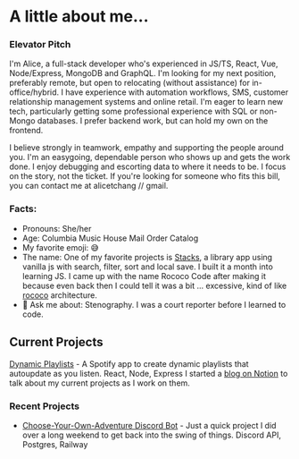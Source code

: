 # A little about me...
### Elevator Pitch
I'm Alice, a full-stack developer who's experienced in JS/TS, React, Vue, Node/Express, MongoDB and GraphQL. I'm looking for my next position, preferably remote, but open to relocating (without assistance) for in-office/hybrid. I have experience with automation workflows, SMS, customer relationship management systems and online retail. I'm eager to learn new tech, particularly getting some professional experience with SQL or non-Mongo databases. I prefer backend work, but can hold my own on the frontend. 

I believe strongly in teamwork, empathy and supporting the people around you. I'm an easygoing, dependable person who shows up and gets the work done. I enjoy debugging and escorting data to where it needs to be. I focus on the story, not the ticket. If you're looking for someone who fits this bill, you can contact me at alicetchang // gmail.

### Facts:
- Pronouns: She/her  
- Age: Columbia Music House Mail Order Catalog
- My favorite emoji: 😅  
- The name: One of my favorite projects is [Stacks](https://rocococoding.github.io/stacks/), a library app using vanilla js with search, filter, sort and local save. I built it a month into learning JS. I came up with the name Rococo Code after making it because even back then I could tell it was a bit ... excessive, kind of like [rococo](https://en.wikipedia.org/wiki/Rococo) architecture. 
- 💬 Ask me about: Stenography. I was a court reporter before I learned to code.  

## Current Projects
[Dynamic Playlists](https://github.com/RococoCoding/dynamic-playlists) - A Spotify app to create dynamic playlists that autoupdate as you listen. React, Node, Express
I started a [blog on Notion](https://wool-art-301.notion.site/Rococo-Coding-ab0dc5f213a24fab903002cae192374e?pvs=4) to talk about my current projects as I work on them.

### Recent Projects
- [Choose-Your-Own-Adventure Discord Bot](https://github.com/RococoCoding/CYOA-discord) - Just a quick project I did over a long weekend to get back into the swing of things. Discord API, Postgres, Railway  
